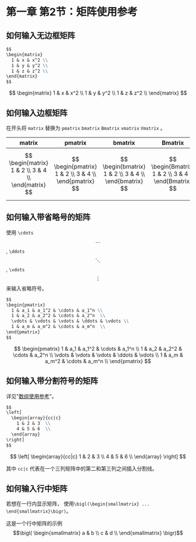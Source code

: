 # 第一章 第2节：矩阵使用参考

## 如何输入无边框矩阵

```markdown
$$
\begin{matrix}
  1 & x & x^2 \\
  1 & y & y^2 \\
  1 & z & z^2 \\
\end{matrix}
$$
```


$$
\begin{matrix}
  1 & x & x^2 \\
  1 & y & y^2 \\
  1 & z & z^2 \\
\end{matrix}
$$

## 如何输入边框矩阵

在开头将 `matrix` 替换为 `pmatrix` `bmatrix` `Bmatrix` `vmatrix` `Vmatrix` 。

|                       matrix                        |                        pmatrix                        |                        bmatrix                        |                        Bmatrix                        |                        vmatrix                        |                        Vmatrix                        |
| :-------------------------------------------------: | :---------------------------------------------------: | :---------------------------------------------------: | :---------------------------------------------------: | :---------------------------------------------------: | :---------------------------------------------------: |
| $$ \begin{matrix} 1 & 2 \\ 3 & 4 \\ \end{matrix} $$ | $$ \begin{pmatrix} 1 & 2 \\ 3 & 4 \\ \end{pmatrix} $$ | $$ \begin{bmatrix} 1 & 2 \\ 3 & 4 \\ \end{bmatrix} $$ | $$ \begin{Bmatrix} 1 & 2 \\ 3 & 4 \\ \end{Bmatrix} $$ | $$ \begin{vmatrix} 1 & 2 \\ 3 & 4 \\ \end{vmatrix} $$ | $$ \begin{Vmatrix} 1 & 2 \\ 3 & 4 \\ \end{Vmatrix} $$ |

## 如何输入带省略号的矩阵

使用 `\cdots` $$\cdots$$, `\ddots` $$\ddots$$ , `\vdots` $$\vdots$$ 来输入省略符号。

```markdown
$$
\begin{pmatrix}
  1 & a_1 & a_1^2 & \cdots & a_1^n \\
  1 & a_2 & a_2^2 & \cdots & a_2^n  \\
  \vdots & \vdots & \vdots & \ddots & \vdots \\
  1 & a_m & a_m^2 & \cdots & a_m^n  \\
\end{pmatrix}
$$
```

$$
\begin{pmatrix}
  1 & a_1 & a_1^2 & \cdots & a_1^n \\
  1 & a_2 & a_2^2 & \cdots & a_2^n  \\
  \vdots & \vdots & \vdots & \ddots & \vdots \\
  1 & a_m & a_m^2 & \cdots & a_m^n  \\
\end{pmatrix}
$$

## 如何输入带分割符号的矩阵

详见"[数组使用参考](#五数组与表格使用参考)"。

```markdown
$$
\left[
  \begin{array}{cc|c}
    1 & 2 & 3  \\
    4 & 5 & 6  \\
  \end{array}
\right]
$$
```

$$
\left[
  \begin{array}{cc|c}
    1 & 2 & 3  \\
    4 & 5 & 6  \\
  \end{array}
\right]
$$



其中 `cc|c` 代表在一个三列矩阵中的第二和第三列之间插入分割线。

## 如何输入行中矩阵

若想在一行内显示矩阵，
使用`\bigl(\begin{smallmatrix} ... \end{smallmatrix}\bigr)`。

这是一个行中矩阵的示例$$\bigl( \begin{smallmatrix} a & b \\ c & d \\ \end{smallmatrix} \bigr)$$